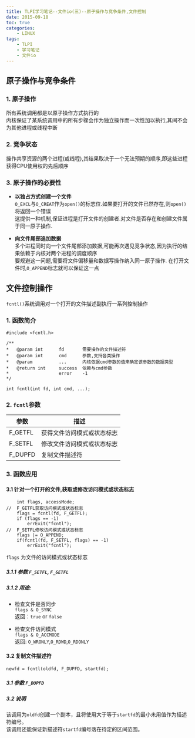 ```yaml
---
title: TLPI学习笔记--文件io(三)--原子操作与竞争条件,文件控制
date: 2015-09-18
toc: true
categories: 
    - LINUX
tags: 
    - TLPI
    - 学习笔记
    - 文件io
---
```



## 原子操作与竞争条件

### 1. 原子操作
所有系统调用都是以原子操作方式执行的  
内核保证了某系统调用中的所有步骤会作为独立操作而一次性加以执行,其间不会为其他进程或线程中断

### 2. 竞争状态
操作共享资源的两个进程(或线程),其结果取决于一个无法预期的顺序,即这些进程获得CPU使用权的先后顺序

### 3. 原子操作的必要性
* **以独占方式创建一个文件**  
`O_EXCL`与`O_CREAT`作为`open()`的标志位.如果要打开的文件已然存在,则`open()`将返回一个错误  
这提供一种机制,保证进程是打开文件的创建者.对文件是否存在和创建文件属于同一原子操作.

* **向文件尾部追加数据**  
多个进程同时向一个文件尾部添加数据,可能再次遇见竞争状态,因为执行的结果依赖于内核对两个进程的调度顺序  
要规避这一问题,需要将文件偏移量和数据写操作纳入同一原子操作.
在打开文件时,`O_APPEND`标志就可以保证这一点


## 文件控制操作
`fcntl()`系统调用对一个打开的文件描述副执行一系列控制操作

### 1. 函数简介
```
#include <fcntl.h>

/**
*   @param int      fd       需要操作的文件描述符
*   @param int      cmd      参数,支持各类操作
*   @param          ...      内核依据cmd参数的值来确定该参数的数据类型
*   @return int     success  依赖与cmd参数
*                   error    -1
*/

int fcntl(int fd, int cmd, ...);
```

### 2. `fcntl`参数

参数      |     描述                                     |
----------|----------------------------------------------|
F_GETFL   |获得文件访问模式或状态标志                    |
F_SETFL   |修改文件访问模式或状态标志                    |
F_DUPFD   |复制文件描述符                                |


### 3. 函数应用

#### 3.1 针对一个打开的文件,获取或修改访问模式或状态标志
```
    int flags, accessMode;
//  F_GETFL获取访问模式或状态标志
    flags = fcntl(fd, F_GETFL);
    if (flags == -1)
        errExit("fcntl");
//  F_SETFL修改访问模式或状态标志
    flags |= O_APPEND;
    if(fcntl(fd, F_SETFL, flags) == -1)
        errExit("fcntl");
```
`flags` 为文件的访问模式或状态标志

##### 3.1.1 参数 `F_SETFL`, `F_GETFL`

##### 3.1.2 用途:
* 检查文件是否同步  
`flags & O_SYNC`  
返回：`true` or `false`

* 检查文件访问模式  
`flags & O_ACCMODE`  
返回: `O_WRONLY`,`O_RDWD`,`O_RDONLY`

#### 3.2 复制文件描述符
```
newfd = fcntl(oldfd, F_DUPFD, startfd);
```

##### 3.1 参数 `F_DUPFD`

##### 3.2 说明
该调用为`oldfd`创建一个副本，且将使用大于等于`startfd`的最小未用值作为描述符编号。  
该调用还能保证新描述符`startfd`编号落在待定的区间范围。

